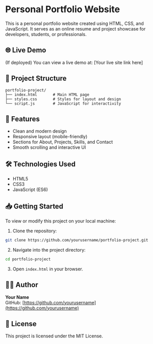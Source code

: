 # Personal Portfolio Website

This is a personal portfolio website created using HTML, CSS, and JavaScript. It serves as an online resume and project showcase for developers, students, or professionals.

## 🌐 Live Demo

(If deployed) You can view a live demo at: [Your live site link here]

## 📁 Project Structure

```
portfolio-project/
├── index.html       # Main HTML page
├── styles.css       # Styles for layout and design
└── script.js        # JavaScript for interactivity
```

## 🚀 Features

- Clean and modern design
- Responsive layout (mobile-friendly)
- Sections for About, Projects, Skills, and Contact
- Smooth scrolling and interactive UI

## 🛠️ Technologies Used

- HTML5
- CSS3
- JavaScript (ES6)

## 📥 Getting Started

To view or modify this project on your local machine:

1. Clone the repository:
```bash
git clone https://github.com/yourusername/portfolio-project.git
```

2. Navigate into the project directory:
```bash
cd portfolio-project
```

3. Open `index.html` in your browser.

## 🙋‍♂️ Author

**Your Name**  
GitHub: [https://github.com/yourusername](https://github.com/yourusername)

## 📄 License

This project is licensed under the MIT License.
